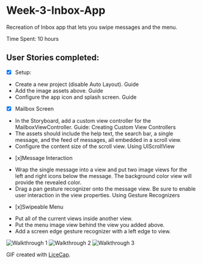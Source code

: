 # Week-3-Inbox-App

Recreation of Inbox app that lets you swipe messages and the menu.

Time Spent: 10 hours

## User Stories completed:

* [x] Setup:
- Create a new project (disable Auto Layout). Guide
- Add the image assets above. Guide
- Configure the app icon and splash screen. Guide
* [x] Mailbox Screen
- In the Storyboard, add a custom view controller for the MailboxViewController. Guide: Creating Custom View Controllers
- The assets should include the help text, the search bar, a single message, and the feed of messages, all embedded in a scroll view.
- Configure the content size of the scroll view. Using UIScrollView
* [x]Message Interaction
- Wrap the single message into a view and put two image views for the left and right icons below the message. The background color view will provide the revealed color.
- Drag a pan gesture recognizer onto the message view. Be sure to enable user interaction in the view properties. Using Gesture Recognizers
* [x]Swipeable Menu
- Put all of the current views inside another view.
- Put the menu image view behind the view you added above.
- Add a screen edge gesture recognizer with a left edge to view.

![Walkthrough 1](Week3_Inbox_App.gif)
![Walkthrough 2](Week3_Inbox_App-2.gif)
![Walkthrough 3](Week3_Inbox_App-3.gif)

GIF created with [LiceCap](http://www.cockos.com/licecap/).
